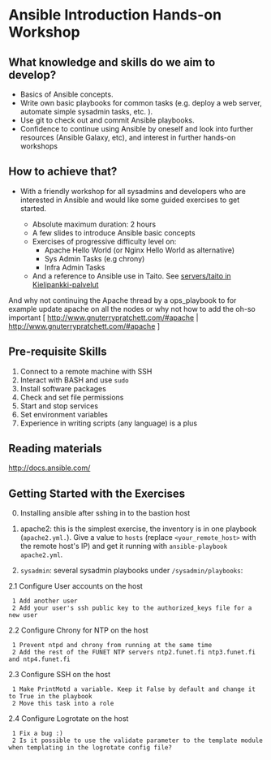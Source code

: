 
# Ansible Introduction Hands-on Workshop

## What knowledge and skills do we aim to develop?
* Basics of Ansible concepts.
* Write own basic playbooks for common tasks (e.g. deploy a web server, automate simple sysadmin tasks, etc. ).
* Use git to check out and commit Ansible playbooks.
* Confidence to continue using Ansible by oneself and look into further resources (Ansible Galaxy, etc), and interest in further hands-on workshops


## How to achieve that?

* With a friendly workshop for all sysadmins and developers who are interested in  Ansible and would like some guided exercises to get started.

    * Absolute maximum duration: 2 hours
    * A few slides to introduce Ansible basic concepts
    * Exercises of progressive difficulty level on:
        * Apache Hello World (or Nginx Hello World as alternative)
        * Sys Admin Tasks (e.g chrony)
        * Infra Admin Tasks
    * And a reference to Ansible use in Taito. See [servers/taito in Kielipankki-palvelut](https://github.com/CSCfi/Kielipankki-palvelut/tree/master/servers/taito "The Taito software stack of the Language Bank")

And why not continuing the Apache thread by a ops_playbook to for example update apache on all the nodes or why not how to add the oh-so important [ http://www.gnuterrypratchett.com/#apache | http://www.gnuterrypratchett.com/#apache ]

## Pre-requisite Skills
1. Connect to a remote machine with SSH
2. Interact with BASH and use `sudo`
3. Install software packages
4. Check and set file permissions
5. Start and stop services
6. Set environment variables
7. Experience in writing scripts (any language) is a plus

## Reading materials

http://docs.ansible.com/

## Getting Started with the Exercises
0. Installing ansible after sshing in to the bastion host

1. apache2: this is the simplest exercise, the inventory is in one playbook (`apache2.yml.`). Give a value to `hosts` (replace `<your_remote_host>` with the remote host's IP) and get it running with `ansible-playbook apache2.yml`.

2. `sysadmin`: several sysadmin playbooks under `/sysadmin/playbooks`:

  2.1 Configure User accounts on the host

     1 Add another user
     2 Add your user's ssh public key to the authorized_keys file for a new user

  2.2 Configure Chrony for NTP on the host

     1 Prevent ntpd and chrony from running at the same time
     2 Add the rest of the FUNET NTP servers ntp2.funet.fi ntp3.funet.fi and ntp4.funet.fi

  2.3 Configure SSH on the host

     1 Make PrintMotd a variable. Keep it False by default and change it to True in the playbook
     2 Move this task into a role

  2.4 Configure Logrotate on the host

     1 Fix a bug :)
     2 Is it possible to use the validate parameter to the template module when templating in the logrotate config file?

